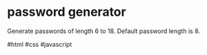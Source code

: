 # password generator


Generate passwords of length 6 to 18. Default password length is 8.

#html
#css
#javascript
